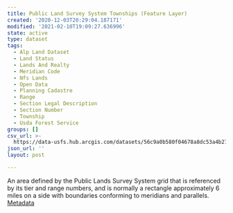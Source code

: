```yaml
---
title: Public Land Survey System Townships (Feature Layer)
created: '2020-12-03T20:29:04.187171'
modified: '2021-02-10T19:09:27.636996'
state: active
type: dataset
tags:
  - Alp Land Dataset
  - Land Status
  - Lands And Realty
  - Meridian Code
  - Nfs Lands
  - Open Data
  - Planning Cadastre
  - Range
  - Section Legal Description
  - Section Number
  - Township
  - Usda Forest Service
groups: []
csv_url: >-
  https://data-usfs.hub.arcgis.com/datasets/56c9a0b580f04678a8dc53a4b2705e02_0.csv?outSR=%7B%22latestWkid%22%3A4269%2C%22wkid%22%3A4269%7D
json_url: ''
layout: post

---
```

An area defined by the Public Lands Survey System grid that is referenced by its tier and range numbers, and is normally a rectangle approximately 6 miles on a side with boundaries conforming to meridians and parallels. <a href='https://data.fs.usda.gov/geodata/edw/edw_resources/meta/S_USA.Township.xml' target='_blank'>Metadata</a>
